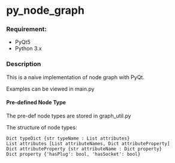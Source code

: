 # py_node_graph

### Requirement:

- PyQt5
- Python 3.x

### Description

This is a naive implementation of node graph with PyQt.

Examples can be viewed in main.py

#### Pre-defined Node Type

The pre-def node types are stored in graph_util.py

The structure of node types:

```
Dict typeDict {str typeName : List attributes}
List attributes [List attributeNames, Dict attributeProperty]
Dict attributeProperty {str attributeName : Dict property}
Dict property {'hasPlug': bool, 'hasSocket': bool}
```
